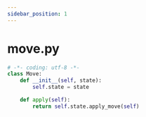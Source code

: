 ```yaml
---
sidebar_position: 1
---
```


# move.py

```py title="move.py"
# -*- coding: utf-8 -*-
class Move:
    def __init__(self, state):
        self.state = state

    def apply(self):
        return self.state.apply_move(self)
```